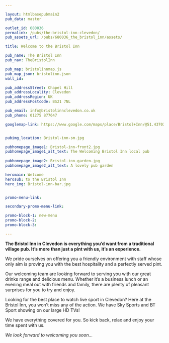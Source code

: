 ```yaml
---

layout: htmlbasepubmain2
pub_data: master

outlet_id: 680036
permalink: /pubs/the-bristol-inn-clevedon/
pub_assets_url: /pubs/680036_the_bristol_inn/assets/

title: Welcome to the Bristol Inn

pub_name: The Bristol Inn
pub_nav: TheBristolInn

pub_map: bristolinnmap.js
pub_map_json: bristolinn.json
wall_id: 

pub_addressStreet: Chapel Hill
pub_addressLocality: Clevedon
pub_addressRegion: UK
pub_addressPostcode: BS21 7NL

pub_email: info@bristolinnclevedon.co.uk
pub_phone: 01275 877647

googlemap-link: https://www.google.com/maps/place/Bristol+Inn/@51.437033,-2.851754,16z/data=!4m5!3m4!1s0x0:0x718e75e243cc992!8m2!3d51.437033!4d-2.851754?hl=en-GB


pubimg_location: Bristol-inn-sm.jpg

pubhomepage_image1: Bristol-inn-front2.jpg
pubhomepage_image1_alt_text: The Welcoming Bristol Inn local pub
 
pubhomepage_image2: Bristol-inn-garden.jpg
pubhomepage_image2_alt_text: A lovely pub garden

heromain: Welcome
herosub: to the Bristol Inn
hero_img: Bristol-inn-bar.jpg


promo-menu-link:

secondary-promo-menu-link:

promo-block-1: new-menu
promo-block-2: 
promo-block-3: 

---
```


**The Bristol Inn in Clevedon is everything you’d want from a traditional village pub. It’s more than just a pint with us, it’s an experience.**

We pride ourselves on offering you a friendly environment with staff whose only aim is proving you with the best hospitality and a perfectly served pint.

Our welcoming team are looking forward to serving you with our great drinks range and delicious menu. Whether it’s a business lunch or an evening meal out with friends and family, there are plenty of pleasant surprises for you to try and enjoy.

Looking for the best place to watch live sport in Clevedon? Here at the Bristol Inn, you won’t miss any of the action. We have Sky Sports and BT Sport showing on our large HD TVs! 

We have everything covered for you. So kick back, relax and enjoy your time spent with us.

*We look forward to welcoming you soon…*
